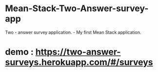 # Mean-Stack-Two-Answer-survey-app
Two - answer survey application. - My first Mean Stack application.

# demo : https://two-answer-surveys.herokuapp.com/#/surveys
